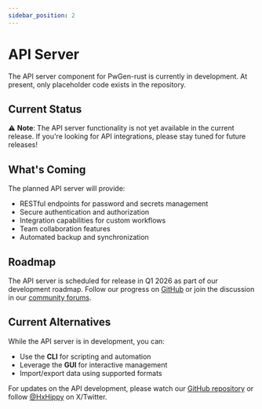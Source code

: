 ```yaml
---
sidebar_position: 2
---
```


# API Server

The API server component for PwGen-rust is currently in development. At present, only placeholder code exists in the repository.

## Current Status

⚠️ **Note**: The API server functionality is not yet available in the current release. If you're looking for API integrations, please stay tuned for future releases!

## What's Coming

The planned API server will provide:
- RESTful endpoints for password and secrets management
- Secure authentication and authorization
- Integration capabilities for custom workflows
- Team collaboration features
- Automated backup and synchronization

## Roadmap

The API server is scheduled for release in Q1 2026 as part of our development roadmap. Follow our progress on [GitHub](https://github.com/hxhippy/pwgen) or join the discussion in our [community forums](https://github.com/hxhippy/pwgen/discussions).

## Current Alternatives

While the API server is in development, you can:
- Use the **CLI** for scripting and automation
- Leverage the **GUI** for interactive management
- Import/export data using supported formats

For updates on the API development, please watch our [GitHub repository](https://github.com/hxhippy/pwgen) or follow [@HxHippy](https://x.com/HxHippy) on X/Twitter.

